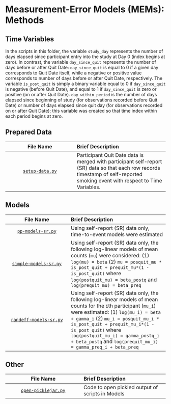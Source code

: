 # Measurement-Error Models (MEMs): Methods

## Time Variables
In the scripts in this folder, the variable `study_day` represents the number of days elapsed since participant entry into the study at Day 0 (index begins at zero). In contrast, the variable `day_since_quit` represents the number of days before or after Quit Date: `day_since_quit` is equal to 0 if a given day corresponds to Quit Date itself, while a negative or positive value corresponds to number of days before or after Quit Date, respectively. The variable `is_post_quit` is simply a binary variable equal to 0 if `day_since_quit` is negative (before Quit Date), and equal to 1 if `day_since_quit` is zero or positive (on or after Quit Date). `day_within_period` is the number of days elapsed since beginning of study (for observations recorded before Quit Date) or number of days elapsed since quit day (for observations recorded on or after Quit Date); this variable was created so that time index within each period begins at zero.

## Prepared Data
| <img height=0 width=800> File Name <img height=0 width=800> | <img height=0 width=1000> Brief Description <img height=0 width=1000> |
|:-----------------------------:|:-----------------------------------------------------------------------|
| [`setup-data.py`](https://github.com/wdempsey/sense2stop-lvm/blob/master/methods/setup-data.py) | Participant Quit Date data is merged with participant self-report (SR) data so that each row records timestamp of self-reported smoking event with respect to Time Variables. |

## Models
| <img height=0 width=1000> File Name <img height=0 width=1000> | <img height=0 width=1000> Brief Description <img height=0 width=1000> |
|:-----------------------------:|:-----------------------------------------------------------------------|
| [`pp-models-sr.py`](https://github.com/wdempsey/sense2stop-lvm/blob/master/methods/pp-models-sr.py) | Using self-report (SR) data only, time-to-event models were estimated|
| [`simple-models-sr.py`](https://github.com/wdempsey/sense2stop-lvm/blob/master/methods/simple-models-sr.py) | Using self-report (SR) data only, the following log-linear models of mean counts (`mu`) were considered: (1) `log(mu) = beta` (2) `mu = posquit_mu * is_post_quit + prequit_mu*(1 - is_post_quit)` where `log(postquit_mu) = beta_postq` and `log(prequit_mu) = beta_preq`|
| [`randeff-models-sr.py`](https://github.com/wdempsey/sense2stop-lvm/blob/master/methods/randeff-models-sr.py) | Using self-report (SR) data only, the following log-linear models of mean counts for the `i`th participant (`mu_i`) were estimated: (1) `log(mu_i) = beta + gamma_i` (2) `mu_i = posquit_mu_i * is_post_quit + prequit_mu_i*(1 - is_post_quit)` where `log(postquit_mu_i) = gamma_postq_i + beta_postq` and `log(prequit_mu_i) = gamma_preq_i + beta_preq`|

## Other
| <img height=0 width=800> File Name <img height=0 width=800> | <img height=0 width=1000> Brief Description <img height=0 width=1000> |
|:-----------------------------:|:-----------------------------------------------------------------------|
| [`open-picklejar.py`](https://github.com/wdempsey/sense2stop-lvm/blob/master/methods/open-picklejar.py) | Code to open pickled output of scripts in Models |


